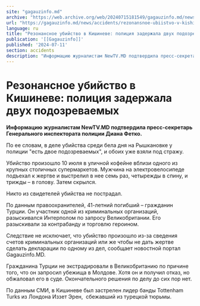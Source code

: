 ```yaml
---
site: "gagauzinfo.md"
archive: "https://web.archive.org/web/20240715181549/gagauzinfo.md/news/accidents/rezonansnoe-ubiistvo-v-kishineve-politsiya-zaderzhala-dvuh-podozrevaemih"
url: "https://gagauzinfo.md/news/accidents/rezonansnoe-ubiistvo-v-kishineve-politsiya-zaderzhala-dvuh-podozrevaemih"
language: ru
title: "Резонансное убийство в Кишиневе: полиция задержала двух подозреваемых"
publication: '[[Gagauzinfo]]'
published: '2024-07-11'
section: accidents
description: "Информацию журналистам NewTV.MD подтвердила пресс-секретарь Генерального инспектората полиции Диана Фетко."
---
```


# Резонансное убийство в Кишиневе: полиция задержала двух подозреваемых

**Информацию журналистам NewTV.MD подтвердила пресс-секретарь Генерального инспектората полиции Диана Фетко.**

По ее словам, в деле убийства среди бела дня на Рышкановке у полиции "есть двое подозреваемых", и обоих уже взяли под стражу.

Убийство произошло 10 июля в уличной кофейне вблизи одного из крупных столичных супермаркетов. Мужчина на электровелосипеде подъехал к жертве и выстрелил в нее семь раз, четырежды в спину, и трижды – в голову. Затем скрылся.

Никто из свидетелей убийства не пострадал.

По данным правоохранителей, 41-летний погибший – гражданин Турции. Он участник одной из криминальных организаций, разыскивался Интерполом по запросу Великобритании. Его разыскивали за контрабанду и торговлю героином.

Следствие не исключает, что убийство произошло из-за сведения счетов криминальных организаций или же чтобы не дать жертве сделать декларации по одному из дел, сообщает новостной портал Gagauzinfo.MD.

Гражданина Турции не экстрадировали в Великобританию по причине того, что он запросил убежища в Молдове. Хотя он и получил отказ, но обжаловал его в суде. Окончательного решения по делу до сих пор нет.

По данным СМИ, в Кишиневе был застрелен лидер банды Tottenham Turks из Лондона Иззет Эрен,  сбежавший из турецкой тюрьмы.